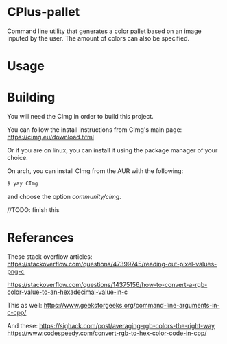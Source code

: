 # CPlus-pallet
Command line utility that generates a color pallet based on an image inputed by the user. The amount of colors can also be specified.

# Usage

# Building
You will need the CImg in order to build this project.

You can follow the install instructions from CImg's main page: 
https://cimg.eu/download.html

Or if you are on linux, you can install it using the package manager of your choice.

On arch, you can install CImg from the AUR with the following:
```bash
$ yay CImg
```
and choose the option *community/cimg*.

//TODO: finish this 

# Referances

These stack overflow articles:
https://stackoverflow.com/questions/47399745/reading-out-pixel-values-png-c

https://stackoverflow.com/questions/14375156/how-to-convert-a-rgb-color-value-to-an-hexadecimal-value-in-c

This as well:
https://www.geeksforgeeks.org/command-line-arguments-in-c-cpp/

And these:
https://sighack.com/post/averaging-rgb-colors-the-right-way
https://www.codespeedy.com/convert-rgb-to-hex-color-code-in-cpp/
